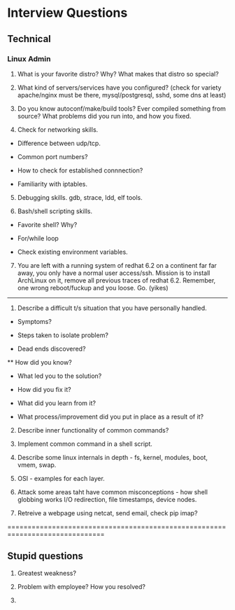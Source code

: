 # Interview Questions

## Technical

### Linux Admin
1) What is your favorite distro? Why? What makes that distro so special?


2) What kind of servers/services have you configured? (check for variety
 apache/nginx must be there, mysql/postgresql, sshd, some dns at least)
 
 
3) Do you know autoconf/make/build tools? Ever compiled something from source?
 What problems did you run into, and how you fixed.
 
 
4) Check for networking skills.
* Difference between udp/tcp.

* Common port numbers?

* How to check for established connnection?

* Familiarity with iptables.

5) Debugging skills. gdb, strace, ldd, elf tools.


6) Bash/shell scripting skills.

* Favorite shell? Why?

* For/while loop

* Check existing environment variables.


7)  You are left with a running system of redhat 6.2 on a continent far far
 away, you only have a normal user access/ssh. Mission is to install ArchLinux
 on it, remove all previous traces of redhat 6.2. Remember, one wrong 
 reboot/fuckup and you loose. Go. (yikes)
 
 
-------------------------------------------------------------------------------
1) Describe a difficult t/s situation that you have personally handled. 

* Symptoms?

* Steps taken to isolate problem?

* Dead ends discovered?

** How did you know?

* What led you to the solution?

* How did you fix it?

* What did you learn from it?

* What process/improvement did you put in place as a result of it?


2) Describe inner functionality of common commands?

3) Implement common command in a shell script.

4) Describe some linux internals in depth - fs, kernel, modules, boot, vmem,
swap.

5) OSI - examples for each layer.

6) Attack some areas taht have common misconceptions - how shell globbing works
I/O redirection, file timestamps, device nodes.

8) Retreive a webpage using netcat, send email, check pip imap?





==============================================================================

## Stupid questions

1) Greatest weakness?

2) Problem with employee? How you resolved?

3) 